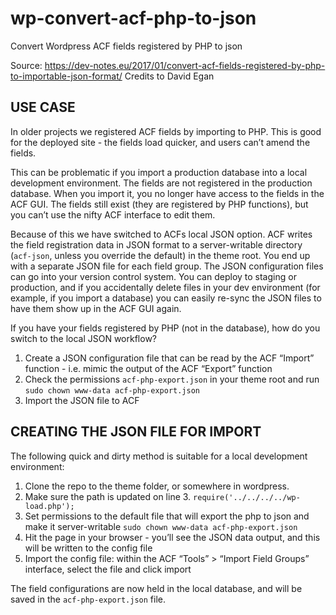 # wp-convert-acf-php-to-json
Convert Wordpress ACF fields registered by PHP to json

Source: https://dev-notes.eu/2017/01/convert-acf-fields-registered-by-php-to-importable-json-format/
Credits to David Egan

## USE CASE

In older projects we registered ACF fields by importing to PHP. This is good for the deployed site - the fields load quicker, and users can’t amend the fields.

This can be problematic if you import a production database into a local development environment. The fields are not registered in the production database. When you import it, you no longer have access to the fields in the ACF GUI. The fields still exist (they are registered by PHP functions), but you can’t use the nifty ACF interface to edit them.

Because of this we have switched to ACFs local JSON option. ACF writes the field registration data in JSON format to a server-writable directory (`acf-json`, unless you override the default) in the theme root. You end up with a separate JSON file for each field group. The JSON configuration files can go into your version control system. You can deploy to staging or production, and if you accidentally delete files in your dev environment (for example, if you import a database) you can easily re-sync the JSON files to have them show up in the ACF GUI again.

If you have your fields registered by PHP (not in the database), how do you switch to the local JSON workflow?

1. Create a JSON configuration file that can be read by the ACF “Import” function - i.e. mimic the output of the ACF “Export” function
2. Check the permissions `acf-php-export.json` in your theme root and run `sudo chown www-data acf-php-export.json`
3. Import the JSON file to ACF

## CREATING THE JSON FILE FOR IMPORT

The following quick and dirty method is suitable for a local development environment:

1. Clone the repo to the theme folder, or somewhere in wordpress. 
2. Make sure the path is updated on line 3. `require('../../../../wp-load.php');`
2. Set permissions to the default file that will export the php to json and make it server-writable `sudo chown www-data acf-php-export.json`
3. Hit the page in your browser - you’ll see the JSON data output, and this will be written to the config file
4. Import the config file: within the ACF “Tools” > “Import Field Groups” interface, select the file and click import

The field configurations are now held in the local database, and will be saved in the `acf-php-export.json` file.